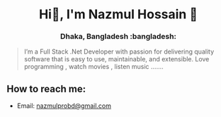 
<h1 align="center"> Hi👋, I'm Nazmul Hossain 🙂 </h1>
<h3 align="center">Dhaka, Bangladesh :bangladesh: </h3>

> I’m a Full Stack .Net Developer with passion for delivering quality software that is easy to use, maintainable, and extensible.
Love programming , watch movies , listen music .......

## How to reach me:
- Email: nazmulprobd@gmail.com

